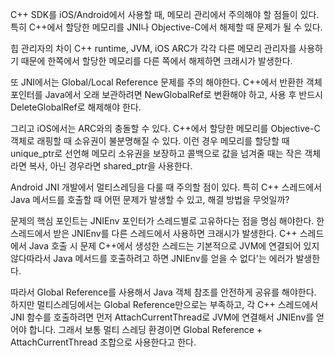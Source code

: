 C++ SDK를 iOS/Android에서 사용할 때, 메모리 관리에서 주의해야 할 점들이 있다. 특히 C++에서 할당한 메모리를 JNI나 Objective-C에서 해제할 때 문제가 될 수 있다.

힙 관리자의 차이 C++ runtime, JVM, iOS ARC가 각각 다른 메모리 관리자를 사용하기 때문에 한쪽에서 할당한 메모리를 다른 쪽에서 해제하면 크래시가 발생한다.

또 JNI에서는 Global/Local Reference 문제를 주의 해야한다. C++에서 반환한 객체 포인터를 Java에서 오래 보관하려면 NewGlobalRef로 변환해야 하고, 사용 후 반드시 DeleteGlobalRef로 해제해야 한다.

그리고 iOS에서는 ARC와의 충돌할 수 있다. C++에서 할당한 메모리를 Objective-C 객체로 래핑할 때 소유권이 불분명해질 수 있다. 이런 경우 메모리를 할당할 때 unique_ptr로 선언해 메모리 소유권을 보장하고 콜백으로 값을 넘겨줄 때는 작은 객체라면 복사, 아닌 경우라면 shared_ptr을 사용한다.

Android JNI 개발에서 멀티스레딩을 다룰 때 주의할 점이 있다. 특히 C++ 스레드에서 Java 메서드를 호출할 때 어떤 문제가 발생할 수 있고, 해결 방법을 무엇일까?

문제의 핵심 포인트는 JNIEnv 포인터가 스레드별로 고유하다는 점을 명심 해야한다. 한 스레드에서 받은 JNIEnv를 다른 스레드에서 사용하면 크래시가 발생한다. C++ 스레드에서 Java 호출 시 문제 C++에서 생성한 스레드는 기본적으로 JVM에 연결되어 있지 않다따라서 Java 메서드를 호출하려고 하면 JNIEnv를 얻을 수 없다'는 에러가 발생한다.

따라서 Global Reference를 사용해서 Java 객체 참조를 안전하게 공유를 해야한다. 하지만 멀티스레딩에서는 Global Reference만으로는 부족하고, 각 C++ 스레드에서 JNI 함수를 호출하려면 먼저 AttachCurrentThread로 JVM에 연결해서 JNIEnv를 얻어야 합니다. 그래서 보통 멀티 스레딩 환경이면 Global Reference + AttachCurrentThread 조합으로 사용한다고 한다.